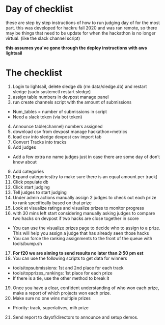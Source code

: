 # Day of checklist
these are step by step instructions of how to run judging day of for the most part.
this was developed for hackru fall 2020 and was ran remote, so there may be things that need
to be update for when the hackathon is no longer virtual. (like the slack channel script)

**this assumes you've gone through the deploy instructions with aws lightsail**

# The checklist
1. Login to lightsail, delete sledge db (rm data/sledge.db) and restart sledge (sudo systemctl restart sledge)
2. assign table numbers in devpost manage panel
3. run create channels script with the amount of submissions
  - Num_tables = number of submissions in script
  - Need a slack token (via bot token)
4. Announce table(channel) numbers assigned
5. download csv from devpost manage hackathon>metrics
6. load csv into sledge devpost csv import tab
7. Convert Tracks into tracks
8. Add judges
  - Add a few extra no name judges just in case there are some day of don’t know about
9. Add categories
10. Expand categories(try to make sure there is an equal amount per track)
11. Click populate db
12. Click start judging
13. Tell judges to start judging
14. Under admin actions manually assign 2 judges to check out each prize to rank specifically based on that prize
15. Look at visualize ratings and visualize prizes to monitor progress
16. with 30 mins left start considering manually asking judges to compare two hacks on devpost if two hacks are close together in score
  - You can use the visualize prizes page to decide who to assign to a prize. This will help you assign a judge that has already seen those hacks
  - You can force the ranking assignments to the front of the queue with tools/bump.sh
17. **For f20 we are aiming to send results no later than 2:50 pm est**
18. You can use the following scripts to get data for winners
  - tools/topsubmissions: 1st and 2nd place for each track
  - tools/topprizes_rankings: 1st place for each prize
  - If there is a tie, use the other method to break it
19. Once you have a clear, confident understanding of who won each prize, make a report of which projects won each prize.    
20. Make sure no one wins multiple prizes
  - Priority: track, superlatives, mlh prize
21. Send report to dayof/directors to announce and setup demos.
